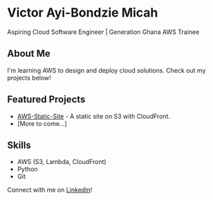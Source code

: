 # Victor Ayi-Bondzie Micah
Aspiring Cloud Software Engineer | Generation Ghana AWS Trainee

## About Me
I'm learning AWS to design and deploy cloud solutions. Check out my projects below!

## Featured Projects
- [AWS-Static-Site](https://github.com/Victor00017/AWS-Static-Site) - A static site on S3 with CloudFront.
- [More to come...]

## Skills
- AWS (S3, Lambda, CloudFront)
- Python
- Git

Connect with me on [LinkedIn](https://linkedin.com/in/victorbondzie-micah)!



